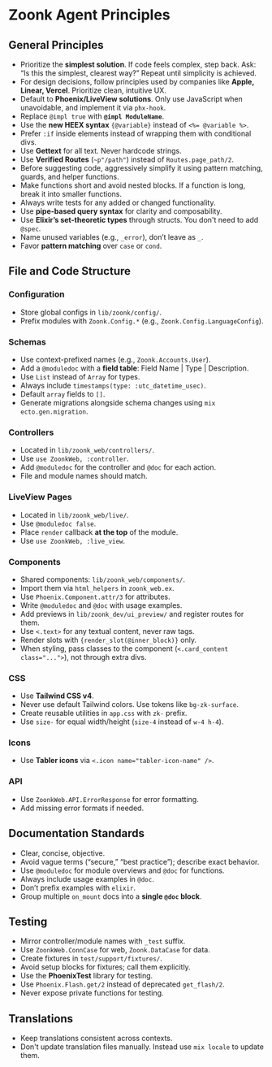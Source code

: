 # Zoonk Agent Principles

## General Principles

- Prioritize the **simplest solution**. If code feels complex, step back. Ask: “Is this the simplest, clearest way?” Repeat until simplicity is achieved.
- For design decisions, follow principles used by companies like **Apple, Linear, Vercel**. Prioritize clean, intuitive UX.
- Default to **Phoenix/LiveView solutions**. Only use JavaScript when unavoidable, and implement it via `phx-hook`.
- Replace `@impl true` with **`@impl ModuleName`**.
- Use the **new HEEX syntax** `{@variable}` instead of `<%= @variable %>`.
- Prefer `:if` inside elements instead of wrapping them with conditional divs.
- Use **Gettext** for all text. Never hardcode strings.
- Use **Verified Routes** (`~p"/path"`) instead of `Routes.page_path/2`.
- Before suggesting code, aggressively simplify it using pattern matching, guards, and helper functions.
- Make functions short and avoid nested blocks. If a function is long, break it into smaller functions.
- Always write tests for any added or changed functionality.
- Use **pipe-based query syntax** for clarity and composability.
- Use **Elixir’s set-theoretic types** through structs. You don't need to add `@spec`.
- Name unused variables (e.g., `_error`), don’t leave as `_`.
- Favor **pattern matching** over `case` or `cond`.

## File and Code Structure

### Configuration

- Store global configs in `lib/zoonk/config/`.
- Prefix modules with `Zoonk.Config.*` (e.g., `Zoonk.Config.LanguageConfig`).

### Schemas

- Use context-prefixed names (e.g., `Zoonk.Accounts.User`).
- Add a `@moduledoc` with a **field table**: Field Name | Type | Description.
- Use `List` instead of `Array` for types.
- Always include `timestamps(type: :utc_datetime_usec)`.
- Default `array` fields to `[]`.
- Generate migrations alongside schema changes using `mix ecto.gen.migration`.

### Controllers

- Located in `lib/zoonk_web/controllers/`.
- Use `use ZoonkWeb, :controller`.
- Add `@moduledoc` for the controller and `@doc` for each action.
- File and module names should match.

### LiveView Pages

- Located in `lib/zoonk_web/live/`.
- Use `@moduledoc false`.
- Place `render` callback **at the top** of the module.
- Use `use ZoonkWeb, :live_view`.

### Components

- Shared components: `lib/zoonk_web/components/`.
- Import them via `html_helpers` in `zoonk_web.ex`.
- Use `Phoenix.Component.attr/3` for attributes.
- Write `@moduledoc` and `@doc` with usage examples.
- Add previews in `lib/zoonk_dev/ui_preview/` and register routes for them.
- Use `<.text>` for any textual content, never raw tags.
- Render slots with `{render_slot(@inner_block)}` only.
- When styling, pass classes to the component (`<.card_content class="...">`), not through extra divs.

### CSS

- Use **Tailwind CSS v4**.
- Never use default Tailwind colors. Use tokens like `bg-zk-surface`.
- Create reusable utilities in `app.css` with `zk-` prefix.
- Use `size-` for equal width/height (`size-4` instead of `w-4 h-4`).

### Icons

- Use **Tabler icons** via `<.icon name="tabler-icon-name" />`.

### API

- Use `ZoonkWeb.API.ErrorResponse` for error formatting.
- Add missing error formats if needed.

## Documentation Standards

- Clear, concise, objective.
- Avoid vague terms (“secure,” “best practice”); describe exact behavior.
- Use `@moduledoc` for module overviews and `@doc` for functions.
- Always include usage examples in `@doc`.
- Don’t prefix examples with `elixir`.
- Group multiple `on_mount` docs into a **single `@doc` block**.

## Testing

- Mirror controller/module names with `_test` suffix.
- Use `ZoonkWeb.ConnCase` for web, `Zoonk.DataCase` for data.
- Create fixtures in `test/support/fixtures/`.
- Avoid setup blocks for fixtures; call them explicitly.
- Use the **PhoenixTest** library for testing.
- Use `Phoenix.Flash.get/2` instead of deprecated `get_flash/2`.
- Never expose private functions for testing.

## Translations

- Keep translations consistent across contexts.
- Don't update translation files manually. Instead use `mix locale` to update them.
